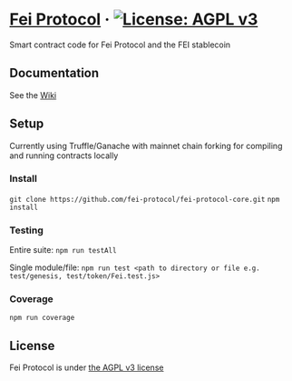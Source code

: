 # [Fei Protocol](http://fei.money/) &middot; [![License: AGPL v3](https://img.shields.io/badge/License-AGPL%20v3-blue.svg)](https://www.gnu.org/licenses/agpl-3.0)
Smart contract code for Fei Protocol and the FEI stablecoin

## Documentation
See the [Wiki](https://github.com/fei-protocol/fei-protocol-core/wiki)

## Setup
Currently using Truffle/Ganache with mainnet chain forking for compiling and running contracts locally

### Install
`git clone https://github.com/fei-protocol/fei-protocol-core.git`
`npm install`

### Testing
Entire suite: `npm run testAll`

Single module/file: `npm run test <path to directory or file e.g. test/genesis, test/token/Fei.test.js>`

### Coverage
`npm run coverage`

## License
Fei Protocol is under [the AGPL v3 license](LICENSE.md)
